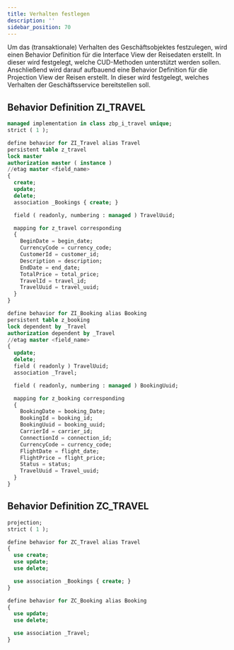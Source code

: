 ```yaml
---
title: Verhalten festlegen
description: ''
sidebar_position: 70
---
```


Um das (transaktionale) Verhalten des Geschäftsobjektes festzulegen, wird einen Behavior Definition für die Interface View der Reisedaten erstellt. In dieser wird festgelegt, welche CUD-Methoden unterstützt werden sollen. Anschließend wird darauf aufbauend eine Behavior Definition für die Projection View der Reisen erstellt. In dieser wird festgelegt, welches Verhalten der Geschäftsservice bereitstellen soll.

## Behavior Definition ZI_TRAVEL
```sql
managed implementation in class zbp_i_travel unique;
strict ( 1 );

define behavior for ZI_Travel alias Travel
persistent table z_travel
lock master
authorization master ( instance )
//etag master <field_name>
{
  create;
  update;
  delete;
  association _Bookings { create; }

  field ( readonly, numbering : managed ) TravelUuid;

  mapping for z_travel corresponding
  {
    BeginDate = begin_date;
    CurrencyCode = currency_code;
    CustomerId = customer_id;
    Description = description;
    EndDate = end_date;
    TotalPrice = total_price;
    TravelId = travel_id;
    TravelUuid = travel_uuid;
  }
}

define behavior for ZI_Booking alias Booking
persistent table z_booking
lock dependent by _Travel
authorization dependent by _Travel
//etag master <field_name>
{
  update;
  delete;
  field ( readonly ) TravelUuid;
  association _Travel;

  field ( readonly, numbering : managed ) BookingUuid;

  mapping for z_booking corresponding
  {
    BookingDate = booking_Date;
    BookingId = booking_id;
    BookingUuid = booking_uuid;
    CarrierId = carrier_id;
    ConnectionId = connection_id;
    CurrencyCode = currency_code;
    FlightDate = flight_date;
    FlightPrice = flight_price;
    Status = status;
    TravelUuid = Travel_uuid;
  }
}
```

## Behavior Definition ZC_TRAVEL
```sql
projection;
strict ( 1 );

define behavior for ZC_Travel alias Travel
{
  use create;
  use update;
  use delete;

  use association _Bookings { create; }
}

define behavior for ZC_Booking alias Booking
{
  use update;
  use delete;

  use association _Travel;
}
```
